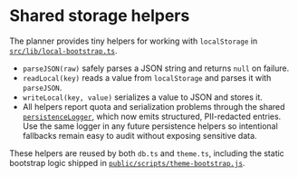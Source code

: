 # Shared storage helpers

The planner provides tiny helpers for working with `localStorage` in [`src/lib/local-bootstrap.ts`](../src/lib/local-bootstrap.ts).

- `parseJSON(raw)` safely parses a JSON string and returns `null` on failure.
- `readLocal(key)` reads a value from `localStorage` and parses it with `parseJSON`.
- `writeLocal(key, value)` serializes a value to JSON and stores it.
- All helpers report quota and serialization problems through the shared
  [`persistenceLogger`](../src/lib/logging.ts), which now emits structured,
  PII-redacted entries. Use the same logger in any future persistence helpers so
  intentional fallbacks remain easy to audit without exposing sensitive data.

These helpers are reused by both `db.ts` and `theme.ts`, including the static bootstrap logic shipped in [`public/scripts/theme-bootstrap.js`](../public/scripts/theme-bootstrap.js).
